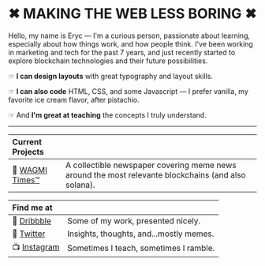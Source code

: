 # ✖︎ MAKING THE WEB LESS BORING ✖︎

Hello, my name is Eryc — I'm a curious person, passionate about learning, especially about how things work, and how people think. I've been working in marketing and tech for the past 7 years, and just recently started to explore blockchain technologies and their future possibilities.

☞ **I can design layouts** with great typography and layout skills. 

☞ **I can also code** HTML, CSS, and some Javascript — I prefer vanilla, my favorite ice cream flavor, after pistachio. 

☞ And **I'm great at teaching** the concepts I truly understand.

---

| Current Projects |      |
|:----|:----|
|📰 [WAGMI Times™](http://mirror.xyz/wagmitimes.eth) | A collectible newspaper covering meme news around the most relevante blockchains (and also solana).|


| Find me at |     |
|:----|:----|
💾 [Dribbble](https://dribbble.com/pixelsbyeryc) | Some of my work, presented nicely.
💬 [Twitter](https://twitter.com/pixelsbyeryc) | Insights, thoughts, and...mostly memes.
📺 [Instagram](https://instagram.com/pixelsbyeryc) | Sometimes I teach, sometimes I ramble.
